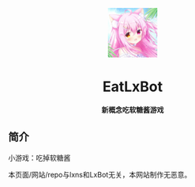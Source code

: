<p align="center">
  <a href="https://mbrjun.github.io/EatLxBot/index.html"><img src="https://github.com/MBRjun/EatLxBot/blob/main/static/image/ClickBefore.jpg?raw=true" width="100" height="100" alt="EatLxBot"></a>
</p>
<div align="center">

# EatLxBot
**新概念吃软糖酱游戏**
</div>

## 简介
小游戏：吃掉软糖酱

本页面/网站/repo与lxns和LxBot无关，本网站制作无恶意。

